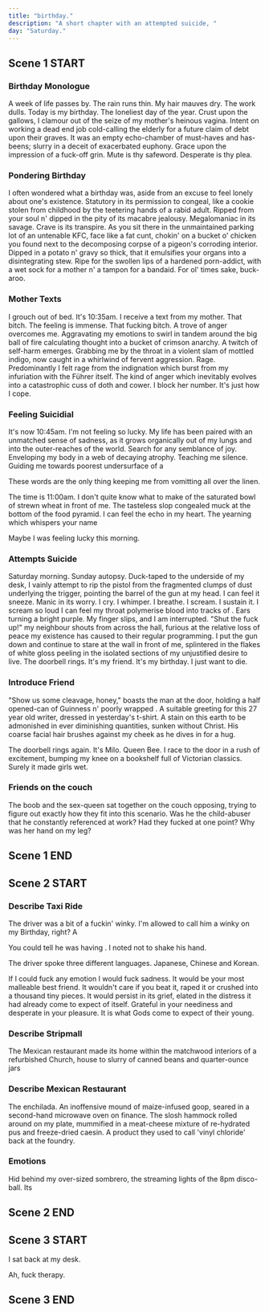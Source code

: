 ```yaml
---
title: "birthday."
description: "A short chapter with an attempted suicide, "
day: "Saturday."
---
```


## Scene 1 START

### Birthday Monologue

A week of life passes by. The rain runs thin. My hair mauves dry. The work dulls. Today is my birthday. The loneliest day of the year. Crust upon the gallows, I clamour out of the seize of my mother's heinous vagina. Intent on working a dead end job cold-calling the elderly for a future claim of debt upon their graves. It was an empty echo-chamber of must-haves and has-beens; slurry in a deceit of exacerbated euphony. Grace upon the impression of a fuck-off grin. Mute is thy safeword. Desperate is thy plea.

### Pondering Birthday

I often wondered what a birthday was, aside from an excuse to feel lonely about one's existence. Statutory in its permission to congeal, like a cookie stolen from childhood by the teetering hands of a rabid adult. Ripped from your soul n' dipped in the pity of its macabre jealousy. Megalomaniac in its savage. Crave is its transpire. As you sit there in the unmaintained parking lot of an untenable KFC, face like a fat cunt, chokin' on a bucket o' chicken you found next to the decomposing corpse of a pigeon's corroding interior. Dipped in a potato n' gravy so thick, that it emulsifies your organs into a disintegrating stew. Ripe for the swollen lips of a hardened porn-addict, with a wet sock for a mother n' a tampon for a bandaid. For ol' times sake, buck-aroo. 

### Mother Texts

I grouch out of bed. It's 10:35am. I receive a text from my mother. That bitch. The feeling is immense. That fucking bitch. A trove of anger overcomes me. Aggravating my emotions to swirl in tandem around the big ball of fire calculating thought into a bucket of crimson anarchy. A twitch of self-harm emerges. Grabbing me by the throat in a violent slam of mottled indigo, now caught in a whirlwind of fervent aggression. Rage. Predominantly I felt rage from the indignation which burst from my infuriation with the Führer itself. The kind of anger which inevitably evolves into a catastrophic cuss of doth and cower. I block her number. It's just how I cope.

### Feeling Suicidial

It's now 10:45am. I'm not feeling so lucky. My life has been paired with an unmatched sense of sadness, as it grows organically out of my lungs and into the outer-reaches of the world. Search for any semblance of joy. Enveloping my body in a web of decaying atrophy. Teaching me silence. Guiding me towards poorest undersurface of a

 These words are the only thing keeping me from vomitting all over the linen.

The time is 11:00am. I don't quite know what to make of the saturated bowl of strewn wheat in front of me. The tasteless slop congealed muck at the bottom of the food pyramid. I can feel the echo in my heart. The yearning which whispers your name


Maybe I was feeling lucky this morning.

### Attempts Suicide

Saturday morning. Sunday autopsy. Duck-taped to the underside of my desk, I vainly attempt to rip the pistol from the fragmented clumps of dust underlying the trigger, pointing the barrel of the gun at my head. I can feel it sneeze. Manic in its worry. I cry. I whimper. I breathe. I scream. I sustain it. I scream so loud I can feel my throat polymerise blood into tracks of . Ears turning a bright purple. My finger slips, and I am interrupted. "Shut the fuck up!" my neighbour shouts from across the hall, furious at the relative loss of peace my existence has caused to their regular programming. I put the gun down and continue to stare at the wall in front of me, splintered in the flakes of white gloss peeling in the isolated sections of my unjustified desire to live. The doorbell rings. It's my friend. It's my birthday. I just want to die.

### Introduce Friend

"Show us some cleavage, honey," boasts the man at the door, holding a half opened-can of Guinness n' poorly wrapped . A suitable greeting for this 27 year old writer, dressed in yesterday's t-shirt. A stain on this earth to be admonished in ever diminishing quantities, sunken without Christ. His coarse facial hair brushes against my cheek as he dives in for a hug.


The doorbell rings again. It's Milo. Queen Bee. I race to the door in a rush of excitement, bumping my knee on a bookshelf full of Victorian classics. Surely it made girls wet.

### Friends on the couch

The boob and the sex-queen sat together on the couch opposing, trying to figure out exactly how they fit into this scenario. Was he the child-abuser that he constantly referenced at work? Had they fucked at one point? Why was her hand on my leg?



## Scene 1 END

####

## Scene 2 START

### Describe Taxi Ride

The driver was a bit of a fuckin' winky. I'm allowed to call him a winky on my Birthday, right? A

You could tell he was having  . I noted not to shake his hand.

The driver spoke three different languages. Japanese, Chinese and Korean.


If I could fuck any emotion I would fuck sadness. It would be your most malleable best friend. It wouldn't care if you beat it, raped it or crushed into a thousand tiny pieces. It would persist in its grief, elated in the distress it had already come to expect of itself. Grateful in your neediness and desperate in your pleasure. It is what Gods come to expect of their young.

### Describe Stripmall

The Mexican restaurant made its home within the matchwood interiors of a refurbished Church, house to slurry of canned beans and quarter-ounce jars



### Describe Mexican Restaurant

The enchilada. An inoffensive mound of maize-infused goop, seared in a second-hand microwave oven on finance. The slosh hammock rolled around on my plate, mummified in a meat-cheese mixture of re-hydrated pus and freeze-dried caesin. A product they used to call 'vinyl chloride' back at the foundry.


### Emotions

Hid behind my over-sized sombrero, the streaming lights of the 8pm disco-ball.
Its

## Scene 2 END

####

## Scene 3 START



I sat back at my desk.

Ah, fuck therapy.

## Scene 3 END
